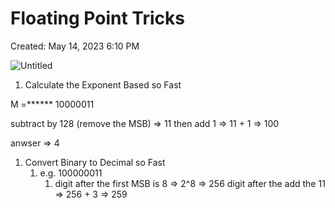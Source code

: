 # Floating Point Tricks

Created: May 14, 2023 6:10 PM

![Untitled](Revision/Notes%20Revision/media/Untitled%204.png)

1. Calculate the Exponent Based so Fast

M =****** 10000011 

subtract by 128 (remove the MSB) ⇒ 11
then add 1 ⇒ 11 + 1 ⇒ 100

anwser ⇒ 4

1. Convert Binary to Decimal so Fast
    1. e.g. 100000011
        1. digit after the first MSB is 8 ⇒ 2^8 ⇒ 256
        digit after the add the 11 ⇒ 256 + 3 ⇒ 259